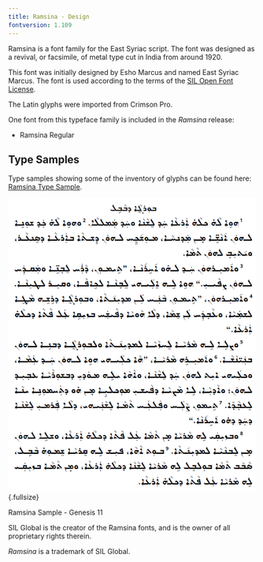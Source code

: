 ```yaml
---
title: Ramsina - Design
fontversion: 1.109
---
```


Ramsina is a font family for the East Syriac script. The font was designed as a revival, or facsimile, of metal type cut in India from around 1920.

This font was initially designed by Esho Marcus and named East Syriac Marcus. The font is used according to the terms of the [SIL Open Font License](https://openfontlicense.org/).

The Latin glyphs were imported from Crimson Pro.

One font from this typeface family is included in the *Ramsina* release:

* Ramsina Regular

## Type Samples

Type samples showing some of the inventory of glyphs can be found here: 
[Ramsina Type Sample](sample.md).

![Ramsina Sample - Genesis 11](../assets/images/RamsinaGen11.png){.fullsize}
<!-- PRODUCT SITE IMAGE SRC https://software.sil.org/ramsina/wp-content/uploads/sites/29/2016/03/RamsinaGen11.png -->
<figcaption>Ramsina Sample - Genesis 11</figcaption>

SIL Global is the creator of the Ramsina fonts, and is the owner of all proprietary rights therein.

*Ramsina* is a trademark of SIL Global.